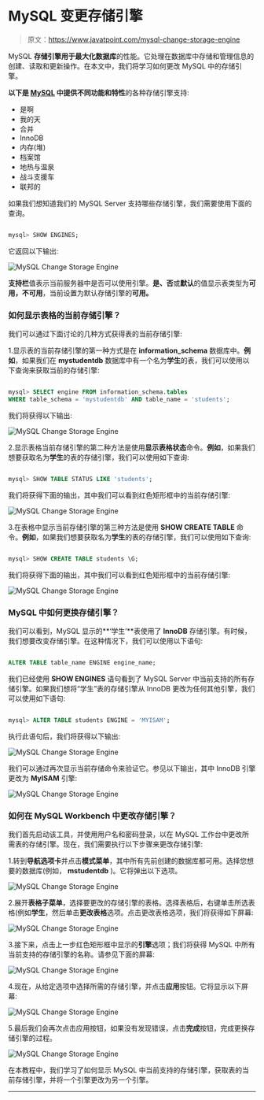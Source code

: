 # MySQL 变更存储引擎

> 原文：<https://www.javatpoint.com/mysql-change-storage-engine>

MySQL **存储引擎用于最大化数据库**的性能。它处理在数据库中存储和管理信息的创建、读取和更新操作。在本文中，我们将学习如何更改 MySQL 中的存储引擎。

**以下是 [MySQL](https://www.javatpoint.com/mysql-tutorial) 中提供不同功能和特性**的各种存储引擎支持:

*   是啊
*   我的天
*   合并
*   InnoDB
*   内存(堆)
*   档案馆
*   地热与温泉
*   战斗支援车
*   联邦的

如果我们想知道我们的 MySQL Server 支持哪些存储引擎，我们需要使用下面的查询。

```sql

mysql> SHOW ENGINES;

```

它返回以下输出:

![MySQL Change Storage Engine](img/7808a6546af43af8fb5fc6ed7432a00b.png)

**支持栏**值表示当前服务器中是否可以使用引擎。**是、否**或**默认**的值显示表类型为**可用，不可用**，当前设置为默认存储引擎的**可用。**

### 如何显示表格的当前存储引擎？

我们可以通过下面讨论的几种方式获得表的当前存储引擎:

1.显示表的当前存储引擎的第一种方式是在 **information_schema** 数据库中。**例如**，如果我们在 **mystudentdb** 数据库中有一个名为**学生**的表，我们可以使用以下查询来获取当前的存储引擎:

```sql

mysql> SELECT engine FROM information_schema.tables
WHERE table_schema = 'mystudentdb' AND table_name = 'students';

```

我们将获得以下输出:

![MySQL Change Storage Engine](img/d4c82d4637dcbe4d52654cb693d9aca5.png)

2.显示表格当前存储引擎的第二种方法是使用**显示表格状态**命令。**例如**，如果我们想要获取名为**学生**的表的存储引擎，我们可以使用如下查询:

```sql

mysql> SHOW TABLE STATUS LIKE 'students';

```

我们将获得下面的输出，其中我们可以看到红色矩形框中的当前存储引擎:

![MySQL Change Storage Engine](img/48feedc2f2d083228cb4e1443b4d66a4.png)

3.在表格中显示当前存储引擎的第三种方法是使用 **SHOW CREATE TABLE** 命令。**例如**，如果我们想要获取名为**学生**的表的存储引擎，我们可以使用如下查询:

```sql

mysql> SHOW CREATE TABLE students \G;

```

我们将获得下面的输出，其中我们可以看到红色矩形框中的当前存储引擎:

![MySQL Change Storage Engine](img/a30841c57e9ae5db2c79632775222c78.png)

### MySQL 中如何更换存储引擎？

我们可以看到，MySQL 显示的**‘学生’**表使用了 **InnoDB** 存储引擎。有时候，我们想要改变存储引擎。在这种情况下，我们可以使用以下语句:

```sql

ALTER TABLE table_name ENGINE engine_name;

```

我们已经使用 **SHOW ENGINES** 语句看到了 MySQL Server 中当前支持的所有存储引擎。如果我们想将“学生”表的存储引擎从 InnoDB 更改为任何其他引擎，我们可以使用如下语句:

```sql

mysql> ALTER TABLE students ENGINE = 'MYISAM';

```

执行此语句后，我们将获得以下输出:

![MySQL Change Storage Engine](img/cc26cf0588a57657aeb297ea4df63d50.png)

我们可以通过再次显示当前存储命令来验证它。参见以下输出，其中 InnoDB 引擎更改为 **MyISAM** 引擎:

![MySQL Change Storage Engine](img/e886420564e0e9992a396df505e92884.png)

### 如何在 MySQL Workbench 中更改存储引擎？

我们首先启动该工具，并使用用户名和密码登录，以在 MySQL 工作台中更改所需表的存储引擎。现在，我们需要执行以下步骤来更改存储引擎:

1.转到**导航选项卡**并点击**模式菜单**，其中所有先前创建的数据库都可用。选择您想要的数据库(例如， **mstudentdb** )。它将弹出以下选项。

![MySQL Change Storage Engine](img/5d8cee4229ce2c1cb6f0fc4623af9a7e.png)

2.展开**表格子菜单**，选择要更改的存储引擎的表格。选择表格后，右键单击所选表格(例如**学生**，然后单击**更改表格**选项。点击更改表格选项，我们将获得如下屏幕:

![MySQL Change Storage Engine](img/b4698a202c00e0123dba7c54f6bf2ddb.png)

3.接下来，点击上一步红色矩形框中显示的**引擎**选项；我们将获得 MySQL 中所有当前支持的存储引擎的名称。请参见下面的屏幕:

![MySQL Change Storage Engine](img/5918591935e3f8a16a68d986d94ba1a3.png)

4.现在，从给定选项中选择所需的存储引擎，并点击**应用**按钮。它将显示以下屏幕:

![MySQL Change Storage Engine](img/9c5d5125cddb8c3e9e0e0373e31729e3.png)

5.最后我们会再次点击应用按钮，如果没有发现错误，点击**完成**按钮，完成更换存储引擎的过程。

![MySQL Change Storage Engine](img/31cb1e5686c2193091ac385ae73fa717.png)

在本教程中，我们学习了如何显示 MySQL 中当前支持的存储引擎，获取表的当前存储引擎，并将一个引擎更改为另一个引擎。

* * *